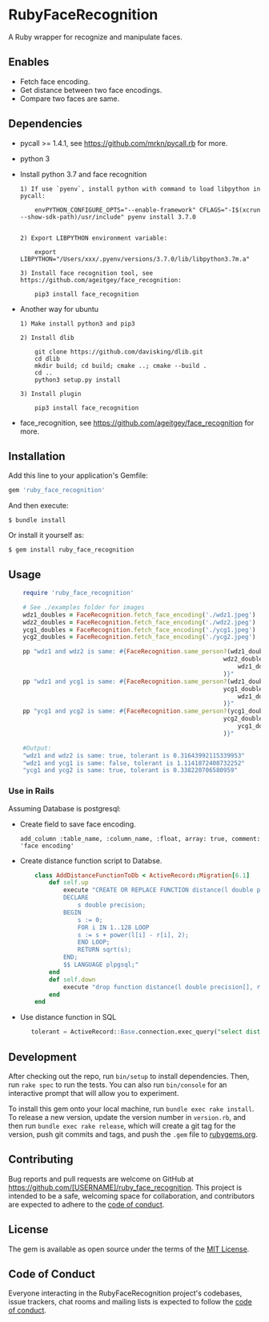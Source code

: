 # RubyFaceRecognition

A Ruby wrapper for recognize and manipulate faces.  

## Enables

  * Fetch face encoding.    
  * Get distance between two face encodings.  
  * Compare two faces are same.  

## Dependencies

 - pycall >= 1.4.1, see https://github.com/mrkn/pycall.rb for more.

 - python 3
    
  * Install python 3.7 and face recognition

        1) If use `pyenv`, install python with command to load libpython in pycall:

            envPYTHON_CONFIGURE_OPTS="--enable-framework" CFLAGS="-I$(xcrun --show-sdk-path)/usr/include" pyenv install 3.7.0


        2) Export LIBPYTHON environment variable:

            export LIBPYTHON="/Users/xxx/.pyenv/versions/3.7.0/lib/libpython3.7m.a"

        3) Install face recognition tool, see https://github.com/ageitgey/face_recognition:

            pip3 install face_recognition

  * Another way for ubuntu

        1) Make install python3 and pip3

        2) Install dlib
        
            git clone https://github.com/davisking/dlib.git
            cd dlib
            mkdir build; cd build; cmake ..; cmake --build .
            cd ..
            python3 setup.py install

        3) Install plugin

            pip3 install face_recognition

 - face_recognition, see https://github.com/ageitgey/face_recognition for more.

## Installation

Add this line to your application's Gemfile:

```ruby
gem 'ruby_face_recognition'
```

And then execute:

    $ bundle install

Or install it yourself as:

    $ gem install ruby_face_recognition

## Usage

```ruby
    require 'ruby_face_recognition'

    # See ./examples folder for images
    wdz1_doubles = FaceRecognition.fetch_face_encoding('./wdz1.jpeg')
    wdz2_doubles = FaceRecognition.fetch_face_encoding('./wdz2.jpeg')
    ycg1_doubles = FaceRecognition.fetch_face_encoding('./ycg1.jpeg')
    ycg2_doubles = FaceRecognition.fetch_face_encoding('./ycg2.jpeg')

    pp "wdz1 and wdz2 is same: #{FaceRecognition.same_person?(wdz1_doubles,
                                                            wdz2_doubles)}, tolerant is #{FaceRecognition.get_tolerant(
                                                                wdz1_doubles, wdz2_doubles
                                                            )}"
    pp "wdz1 and ycg1 is same: #{FaceRecognition.same_person?(wdz1_doubles,
                                                            ycg1_doubles)}, tolerant is #{FaceRecognition.get_tolerant(
                                                                wdz1_doubles, ycg1_doubles
                                                            )}"
    pp "ycg1 and ycg2 is same: #{FaceRecognition.same_person?(ycg1_doubles,
                                                            ycg2_doubles)}, tolerant is #{FaceRecognition.get_tolerant(
                                                                ycg1_doubles, ycg2_doubles
                                                            )}"

    #Output:
    "wdz1 and wdz2 is same: true, tolerant is 0.31643992115339953"
    "wdz1 and ycg1 is same: false, tolerant is 1.1141872408732252"
    "ycg1 and ycg2 is same: true, tolerant is 0.338220706580959"

```

### Use in Rails

Assuming Database is postgresql: 

  - Create field to save face encoding.   

    `add_column :table_name, :column_name, :float, array: true, comment: 'face encoding'`  

  - Create distance function script to Databse.   

    ```ruby
        class AddDistanceFunctionToDb < ActiveRecord::Migration[6.1]
            def self.up
                execute "CREATE OR REPLACE FUNCTION distance(l double precision[], r double precision[]) RETURNS double precision AS $$
                DECLARE
                    s double precision;
                BEGIN
                    s := 0;
                    FOR i IN 1..128 LOOP
                    s := s + power(l[i] - r[i], 2);
                    END LOOP;
                    RETURN sqrt(s);
                END;
                $$ LANGUAGE plpgsql;"
            end
            def self.down
                execute "drop function distance(l double precision[], r double precision[]) cascade"
            end
        end

    ```  

  - Use distance function in SQL  

    ```sql
       tolerant = ActiveRecord::Base.connection.exec_query("select distance(ARRAY#{face_encoding1}, ARRAY#{face_encoding2})").rows[0][0]
    ```  

## Development

After checking out the repo, run `bin/setup` to install dependencies. Then, run `rake spec` to run the tests. You can also run `bin/console` for an interactive prompt that will allow you to experiment.

To install this gem onto your local machine, run `bundle exec rake install`. To release a new version, update the version number in `version.rb`, and then run `bundle exec rake release`, which will create a git tag for the version, push git commits and tags, and push the `.gem` file to [rubygems.org](https://rubygems.org).

## Contributing

Bug reports and pull requests are welcome on GitHub at https://github.com/[USERNAME]/ruby_face_recognition. This project is intended to be a safe, welcoming space for collaboration, and contributors are expected to adhere to the [code of conduct](https://github.com/[USERNAME]/ruby_face_recognition/blob/master/CODE_OF_CONDUCT.md).


## License

The gem is available as open source under the terms of the [MIT License](https://opensource.org/licenses/MIT).

## Code of Conduct

Everyone interacting in the RubyFaceRecognition project's codebases, issue trackers, chat rooms and mailing lists is expected to follow the [code of conduct](https://github.com/[USERNAME]/ruby_face_recognition/blob/master/CODE_OF_CONDUCT.md).
